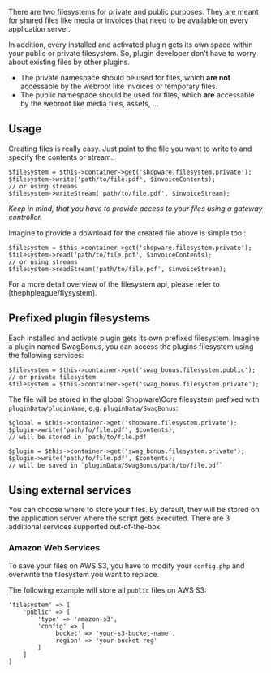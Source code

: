There are two filesystems for private and public purposes. They are meant for shared files like media or invoices that need to be available on every application server.

In addition, every installed and activated plugin gets its own space within your public or private filesystem. So, plugin developer don’t have to worry about existing files by other plugins.

-   The private namespace should be used for files, which **are not** accessable by the webroot like invoices or temporary files.
-   The public namespace should be used for files, which **are** accessable by the webroot like media files, assets, …

Usage
-----

Creating files is really easy. Just point to the file you want to write to and specify the contents or stream.:

    $filesystem = $this->container->get('shopware.filesystem.private');
    $filesystem->write('path/to/file.pdf', $invoiceContents);
    // or using streams
    $filesystem->writeStream('path/to/file.pdf', $invoiceStream);

*Keep in mind, that you have to provide access to your files using a gateway controller.*

Imagine to provide a download for the created file above is simple too.:

    $filesystem = $this->container->get('shopware.filesystem.private');
    $filesystem->read('path/to/file.pdf', $invoiceContents);
    // or using streams
    $filesystem->readStream('path/to/file.pdf', $invoiceStream);

For a more detail overview of the filesystem api, please refer to [thephpleague/flysystem].

Prefixed plugin filesystems
---------------------------

Each installed and activate plugin gets its own prefixed filesystem. Imagine a plugin named SwagBonus, you can access the plugins filesystem using the following services:

    $filesystem = $this->container->get('swag_bonus.filesystem.public');
    // or private filesystem
    $filesystem = $this->container->get('swag_bonus.filesystem.private');

The file will be stored in the global Shopware\Core filesystem prefixed with `pluginData/pluginName`, e.g. `pluginData/SwagBonus`:

    $global = $this->container->get('shopware.filesystem.private');
    $plugin->write('path/fo/file.pdf', $contents);
    // will be stored in `path/to/file.pdf`

    $plugin = $this->container->get('swag_bonus.filesystem.private');
    $plugin->write('path/fo/file.pdf', $contents);
    // will be saved in `pluginData/SwagBonus/path/to/file.pdf`

Using external services
-----------------------

You can choose where to store your files. By default, they will be stored on the application server where the script gets executed. There are 3 additional services supported out-of-the-box.

### Amazon Web Services

To save your files on AWS S3, you have to modify your `config.php` and overwrite the filesystem you want to replace.

The following example will store all `public` files on AWS S3:

    'filesystem' => [
        'public' => [
            'type' => 'amazon-s3',
            'config' => [
                'bucket' => 'your-s3-bucket-name',
                'region' => 'your-bucket-reg'
            ]
        ]
    ]